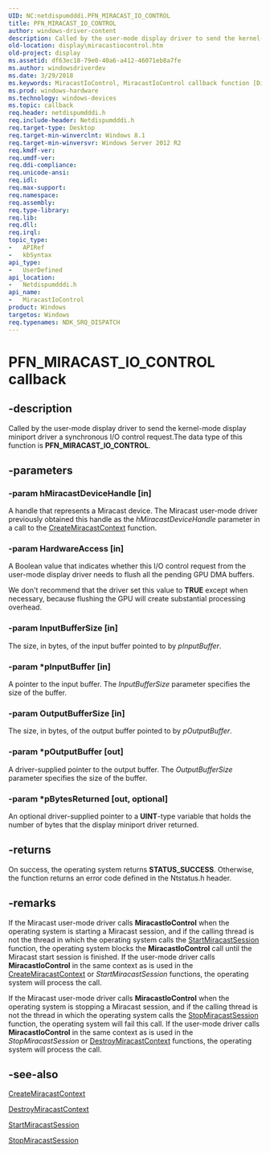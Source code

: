 ```yaml
---
UID: NC:netdispumdddi.PFN_MIRACAST_IO_CONTROL
title: PFN_MIRACAST_IO_CONTROL
author: windows-driver-content
description: Called by the user-mode display driver to send the kernel-mode display miniport driver a synchronous I/O control request.The data type of this function is PFN_MIRACAST_IO_CONTROL.
old-location: display\miracastiocontrol.htm
old-project: display
ms.assetid: df63ec18-79e0-40a6-a412-46071eb8a7fe
ms.author: windowsdriverdev
ms.date: 3/29/2018
ms.keywords: MiracastIoControl, MiracastIoControl callback function [Display Devices], PFN_MIRACAST_IO_CONTROL, display.miracastiocontrol, netdispumdddi/MiracastIoControl
ms.prod: windows-hardware
ms.technology: windows-devices
ms.topic: callback
req.header: netdispumdddi.h
req.include-header: Netdispumdddi.h
req.target-type: Desktop
req.target-min-winverclnt: Windows 8.1
req.target-min-winversvr: Windows Server 2012 R2
req.kmdf-ver: 
req.umdf-ver: 
req.ddi-compliance: 
req.unicode-ansi: 
req.idl: 
req.max-support: 
req.namespace: 
req.assembly: 
req.type-library: 
req.lib: 
req.dll: 
req.irql: 
topic_type:
-	APIRef
-	kbSyntax
api_type:
-	UserDefined
api_location:
-	Netdispumdddi.h
api_name:
-	MiracastIoControl
product: Windows
targetos: Windows
req.typenames: NDK_SRQ_DISPATCH
---
```


# PFN_MIRACAST_IO_CONTROL callback


## -description


Called by the user-mode display driver to send the kernel-mode  display miniport driver a synchronous I/O control request.The data type of this function is <b>PFN_MIRACAST_IO_CONTROL</b>.




## -parameters




### -param hMiracastDeviceHandle [in]

A handle that represents a Miracast device. The Miracast user-mode driver previously obtained this handle as the <i>hMiracastDeviceHandle</i> parameter in a call to the <a href="https://msdn.microsoft.com/3b10ddd9-a48d-4f96-b35e-db017d1f9583">CreateMiracastContext</a> function.


### -param HardwareAccess [in]

A Boolean value that indicates whether this I/O control request from the user-mode display driver needs to flush all the pending GPU DMA buffers.

We don't recommend that the driver set this value to <b>TRUE</b> except when necessary, because flushing the GPU will create substantial processing overhead.


### -param InputBufferSize [in]

The size, in bytes, of the input buffer pointed to by <i>pInputBuffer</i>.


### -param *pInputBuffer [in]

A pointer to the input buffer. The <i>InputBufferSize</i> parameter specifies the size of the buffer.


### -param OutputBufferSize [in]

The size, in bytes, of the output buffer pointed to by <i>pOutputBuffer</i>.


### -param *pOutputBuffer [out]

A driver-supplied pointer to the output buffer. The <i>OutputBufferSize</i> parameter specifies the size of the buffer.


### -param *pBytesReturned [out, optional]

An optional driver-supplied pointer to a <b>UINT</b>-type variable that holds the number of bytes that the display miniport driver returned.


## -returns



On success, the operating system returns <b>STATUS_SUCCESS</b>. Otherwise, the function returns an error code defined in the Ntstatus.h header.




## -remarks



If the Miracast user-mode driver calls <b>MiracastIoControl</b> when the operating system is starting a Miracast session, and if the calling thread is not the thread in which the operating system calls the <a href="https://msdn.microsoft.com/2778d9d0-7f97-416f-a5ae-3754b17e8a29">StartMiracastSession</a> function, the operating system blocks the <b>MiracastIoControl</b> call until the Miracast start session is finished. If the user-mode driver calls <b>MiracastIoControl</b> in the same context as is used in  the <a href="https://msdn.microsoft.com/3b10ddd9-a48d-4f96-b35e-db017d1f9583">CreateMiracastContext</a> or <i>StartMiracastSession</i> functions, the operating system will process the call.

If the Miracast user-mode driver calls <b>MiracastIoControl</b> when the operating system is stopping a Miracast session, and if the calling thread is not the thread in which the operating system calls the <a href="https://msdn.microsoft.com/ab9ad8ee-9390-41a4-9a69-2e98579b2b77">StopMiracastSession</a> function, the operating system will fail this call. If the user-mode driver calls <b>MiracastIoControl</b> in the same context as is used in  the <i>StopMiracastSession</i> or <a href="https://msdn.microsoft.com/1b155e15-1e4e-45bb-98cc-f1c19923ed2c">DestroyMiracastContext</a> functions, the operating system will process the call.




## -see-also




<a href="https://msdn.microsoft.com/3b10ddd9-a48d-4f96-b35e-db017d1f9583">CreateMiracastContext</a>



<a href="https://msdn.microsoft.com/1b155e15-1e4e-45bb-98cc-f1c19923ed2c">DestroyMiracastContext</a>



<a href="https://msdn.microsoft.com/2778d9d0-7f97-416f-a5ae-3754b17e8a29">StartMiracastSession</a>



<a href="https://msdn.microsoft.com/ab9ad8ee-9390-41a4-9a69-2e98579b2b77">StopMiracastSession</a>
 

 

